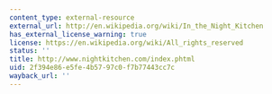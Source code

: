 ```yaml
---
content_type: external-resource
external_url: http://en.wikipedia.org/wiki/In_the_Night_Kitchen
has_external_license_warning: true
license: https://en.wikipedia.org/wiki/All_rights_reserved
status: ''
title: http://www.nightkitchen.com/index.phtml
uid: 2f394e86-e5fe-4b57-97c0-f7b77443cc7c
wayback_url: ''
---
```

